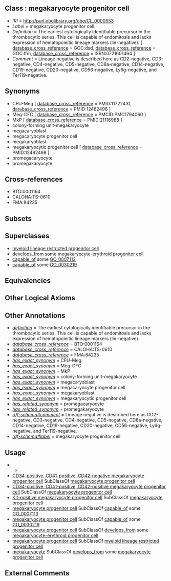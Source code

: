 
## Class : megakaryocyte progenitor cell

 * *IRI* = http://purl.obolibrary.org/obo/CL_0000553
 * *Label* = megakaryocyte progenitor cell
 * *Definition* = The earliest cytologically identifiable precursor in the thrombocytic series. This cell is capable of endomitosis and lacks expression of hematopoieitic lineage markers (lin-negative). [ [database_cross_reference](../../ef/oboInOwl#hasDbXref.md) = GOC:dsd, [database_cross_reference](../../ef/oboInOwl#hasDbXref.md) = GOC:tfm, [database_cross_reference](../../ef/oboInOwl#hasDbXref.md) = ISBN:0721601464 ]
 * *Comment* = Lineage negative is described here as CD2-negative, CD3-negative, CD4-negative, CD5-negative, CD8a-negative, CD14-negative, CD19-negative, CD20-negative, CD56-negative, Ly6g-negative, and Ter119-negative.

## Synonyms

 * CFU-Meg [ [database_cross_reference](../../ef/oboInOwl#hasDbXref.md) = PMID:11722431, [database_cross_reference](../../ef/oboInOwl#hasDbXref.md) = PMID:12482498 ]
 * Meg-CFC [ [database_cross_reference](../../ef/oboInOwl#hasDbXref.md) = PMCID:PMC1794060 ]
 * MkP [ [database_cross_reference](../../ef/oboInOwl#hasDbXref.md) = PMID:21116988 ]
 * colony-forming unit-megakaryocyte
 * megacaryoblast
 * megacaryocyte progenitor cell
 * megakaryoblast
 * megakaryocytic progenitor cell [ [database_cross_reference](../../ef/oboInOwl#hasDbXref.md) = PMID:12482498 ]
 * promegacaryocyte
 * promegakaryocyte

## Cross-references

 * BTO:0001164
 * CALOHA:TS-0610
 * FMA:84235

## Subsets


## Superclasses

 * [myeloid lineage restricted progenitor cell](../../CL/39/CL_0000839.md)
 * [develops_from](../../RO/02/RO_0002202.md) some [megakaryocyte-erythroid progenitor cell](../../CL/50/CL_0000050.md)
 * [capable_of](../../RO/15/RO_0002215.md) some [GO_0007113](../../GO/13/GO_0007113.md)
 * [capable_of](../../RO/15/RO_0002215.md) some [GO_0030219](../../GO/19/GO_0030219.md)

## Equivalencies


## Other Logical Axioms


## Other Annotations

 * *[definition](../../IAO/15/IAO_0000115.md)* = The earliest cytologically identifiable precursor in the thrombocytic series. This cell is capable of endomitosis and lacks expression of hematopoieitic lineage markers (lin-negative).
 * *[database_cross_reference](../../ef/oboInOwl#hasDbXref.md)* = BTO:0001164
 * *[database_cross_reference](../../ef/oboInOwl#hasDbXref.md)* = CALOHA:TS-0610
 * *[database_cross_reference](../../ef/oboInOwl#hasDbXref.md)* = FMA:84235
 * *[has_exact_synonym](../../ym/oboInOwl#hasExactSynonym.md)* = CFU-Meg
 * *[has_exact_synonym](../../ym/oboInOwl#hasExactSynonym.md)* = Meg-CFC
 * *[has_exact_synonym](../../ym/oboInOwl#hasExactSynonym.md)* = MkP
 * *[has_exact_synonym](../../ym/oboInOwl#hasExactSynonym.md)* = colony-forming unit-megakaryocyte
 * *[has_exact_synonym](../../ym/oboInOwl#hasExactSynonym.md)* = megacaryoblast
 * *[has_exact_synonym](../../ym/oboInOwl#hasExactSynonym.md)* = megacaryocyte progenitor cell
 * *[has_exact_synonym](../../ym/oboInOwl#hasExactSynonym.md)* = megakaryoblast
 * *[has_exact_synonym](../../ym/oboInOwl#hasExactSynonym.md)* = megakaryocytic progenitor cell
 * *[has_related_synonym](../../ym/oboInOwl#hasRelatedSynonym.md)* = promegacaryocyte
 * *[has_related_synonym](../../ym/oboInOwl#hasRelatedSynonym.md)* = promegakaryocyte
 * *[rdf-schema#comment](../../nt/rdf-schema#comment.md)* = Lineage negative is described here as CD2-negative, CD3-negative, CD4-negative, CD5-negative, CD8a-negative, CD14-negative, CD19-negative, CD20-negative, CD56-negative, Ly6g-negative, and Ter119-negative.
 * *[rdf-schema#label](../../el/rdf-schema#label.md)* = megakaryocyte progenitor cell

## Usage

 * -
 * [CD34-positive, CD41-positive, CD42-negative megakaryocyte progenitor cell](../../CL/25/CL_0002025.md) SubClassOf [megakaryocyte progenitor cell](../../CL/53/CL_0000553.md)
 * [CD34-positive, CD41-positive, CD42-positive megakaryocyte progenitor cell](../../CL/23/CL_0002023.md) SubClassOf [megakaryocyte progenitor cell](../../CL/53/CL_0000553.md)
 * [Kit-positive megakaryocyte progenitor cell](../../CL/24/CL_0002024.md) SubClassOf [megakaryocyte progenitor cell](../../CL/53/CL_0000553.md)
 * [megakaryocyte progenitor cell](../../CL/53/CL_0000553.md) SubClassOf [capable_of](../../RO/15/RO_0002215.md) some [GO_0007113](../../GO/13/GO_0007113.md)
 * [megakaryocyte progenitor cell](../../CL/53/CL_0000553.md) SubClassOf [capable_of](../../RO/15/RO_0002215.md) some [GO_0030219](../../GO/19/GO_0030219.md)
 * [megakaryocyte progenitor cell](../../CL/53/CL_0000553.md) SubClassOf [develops_from](../../RO/02/RO_0002202.md) some [megakaryocyte-erythroid progenitor cell](../../CL/50/CL_0000050.md)
 * [megakaryocyte progenitor cell](../../CL/53/CL_0000553.md) SubClassOf [myeloid lineage restricted progenitor cell](../../CL/39/CL_0000839.md)
 * [megakaryocyte](../../CL/56/CL_0000556.md) SubClassOf [develops_from](../../RO/02/RO_0002202.md) some [megakaryocyte progenitor cell](../../CL/53/CL_0000553.md)

## External Comments


